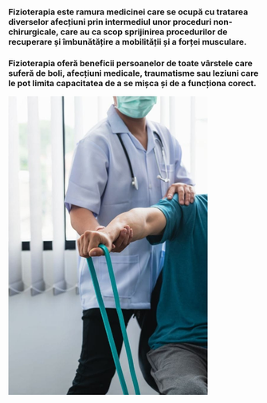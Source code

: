 ### Fizioterapia este ramura medicinei care se ocupă cu tratarea diverselor afecțiuni prin intermediul unor proceduri non-chirurgicale, care au ca scop sprijinirea procedurilor de recuperare și îmbunătățire a mobilității și a forței musculare.

### Fizioterapia oferă beneficii persoanelor de toate vârstele care suferă de boli, afecțiuni medicale, traumatisme sau leziuni care le pot limita capacitatea de a se mișca și de a funcționa corect.

<img src="fizio_1.jpeg" width="400" alt="fizioterapie" />

